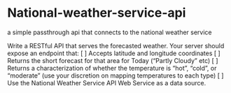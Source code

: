 # National-weather-service-api
a simple passthrough api that connects to the national weather service

Write a RESTful API that serves the forecasted weather. Your server should expose an endpoint
that:
[ ] Accepts latitude and longitude coordinates
[ ] Returns the short forecast for that area for Today (“Partly Cloudy” etc)
[ ] Returns a characterization of whether the temperature is “hot”, “cold”, or “moderate” (use
your discretion on mapping temperatures to each type)
[ ] Use the National Weather Service API Web Service as a data source.
